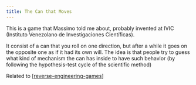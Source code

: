 ```yaml
---
title: The Can that Moves
---
```


This is a game that Massimo told me about, probably invented at IVIC (Instituto Venezolano de Investigaciones Científicas).

It consist of a can that you roll on one direction, but after a while it goes on the opposite one as if it had its own will. The idea is that people try to guess what kind of mechanism the can has inside to have such behavior (by following the hypothesis-test cycle of the scientific method)

Related to [[reverse-engineering-games]]







[//begin]: # "Autogenerated link references for markdown compatibility"
[reverse-engineering-games]: ./../bubbles/stub "reverse-engineering-games"
[//end]: # "Autogenerated link references"